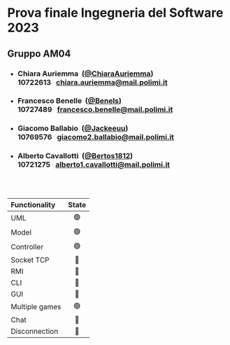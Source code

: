 # Prova finale Ingegneria del Software 2023

## Gruppo AM04

- ###  Chiara Auriemma &nbsp;([@ChiaraAuriemma](https://github.com/ChiaraAuriemma))<br> 10722613&nbsp;&nbsp; chiara.auriemma@mail.polimi.it

- ###  Francesco Benelle &nbsp;([@Benels](https://github.com/Benels))<br> 10727489&nbsp;&nbsp; francesco.benelle@mail.polimi.it

- ###  Giacomo Ballabio &nbsp;([@Jackeeuu](https://github.com/jakeeuu))<br> 10769576&nbsp;&nbsp; giacomo2.ballabio@mail.polimi.it

- ###  Alberto Cavallotti &nbsp;([@Bertos1812](https://github.com/Bertos1812))<br>  10721275&nbsp;&nbsp; alberto1.cavallotti@mail.polimi.it


<br><br>

| Functionality  |                       State                        |
|:---------------|:--------------------------------------------------:|
| UML            | 🟢 |
| Model          | 🟢 |
| Controller     | 🟢 |
| Socket TCP     | 🔴 |
| RMI            | 🔴 |
| CLI            | 🔴 |
| GUI            | 🔴 |
| Multiple games | 🟢 |
| Chat           | 🔴 |
| Disconnection  | 🔴 |

